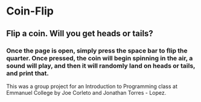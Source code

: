 # Coin-Flip
## Flip a coin. Will you get heads or tails?
### Once the page is open, simply press the space bar to flip the quarter. Once pressed, the coin will begin spinning in the air, a sound will play, and then it will randomly land on heads or tails, and print that.
This was a group project for an Introduction to Programming class at Emmanuel College by Joe Corleto and Jonathan Torres - Lopez. 
